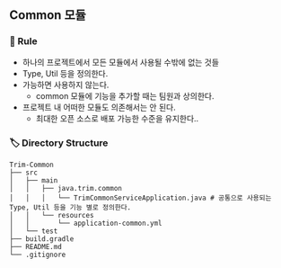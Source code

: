 ## Common 모듈

### 🤝 Rule

- 하나의 프로젝트에서 모든 모듈에서 사용될 수밖에 없는 것들
- Type, Util 등을 정의한다.
- 가능하면 사용하지 않는다.
    - common 모듈에 기능을 추가할 때는 팀원과 상의한다.
- 프로젝트 내 어떠한 모듈도 의존해서는 안 된다.
    - 최대한 오픈 소스로 배포 가능한 수준을 유지한다..

### 🏷️ Directory Structure

```agsl
Trim-Common
├── src
│   ├── main
│   │   ├── java.trim.common
│   │   │   └── TrimCommonServiceApplication.java # 공통으로 사용되는 Type, Util 등을 기능 별로 정의한다.
│   │   └── resources
│   │       └── application-common.yml
│   └── test
├── build.gradle
├── README.md
└── .gitignore
```